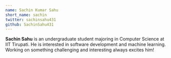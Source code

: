 ```yaml
---
name: Sachin Kumar Sahu
short_name: sachin
twitter: sachinsahu431
github: SachinSahu431
---
```


**Sachin Sahu** is an undergraduate student majoring in Computer Science at IIT Tirupati. He is interested in software development and machine learning. Working on something challenging and interesting always excites him!
